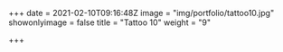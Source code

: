+++
date = 2021-02-10T09:16:48Z
image = "img/portfolio/tattoo10.jpg"
showonlyimage = false
title = "Tattoo 10"
weight = "9"

+++
